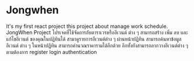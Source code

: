 # Jongwhen
It's my first react project this project about manage work schedule.
JongWhen Project โปรเจคที่ใช้จัดการกับตาราเวรหรืออีเวนต์ ต่าง ๆ สามารถสร้าง เพิ่ม ลบ 
และแก้ไขอีเวนต์ ของคุณในปฏิทินได้ สามาดูรายการอีเวนต์ต่าง ๆ ผ่านหน้าปฏิทิน สามารถค้นหาข้อมูลอีเวนต์ ต่าง ๆ ในหน้าปฏิทิน สามารถคำนวณราคารามได้อีกด้วย อีกทั้งยังสามารถลากวางอีเวนต์ต่าง ๆ ตามต้องการ register login authentication 

